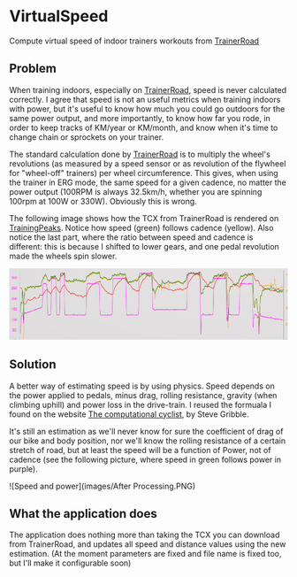 # VirtualSpeed
Compute virtual speed of indoor trainers workouts from [TrainerRoad][b4825a53]

## Problem

When training indoors, especially on [TrainerRoad][b4825a53], speed is never calculated correctly. I agree that speed is not an useful metrics when training indoors with power, but it's useful to know how much you could go outdoors for the same power output, and more importantly, to know how far you rode, in order to keep tracks of KM/year or KM/month, and know when it's time to change chain or sprockets on your trainer.

The standard calculation done by [TrainerRoad][b4825a53] is to multiply the wheel's revolutions (as measured by a speed sensor or as revolution of the flywheel for "wheel-off" trainers) per wheel circumference. This gives, when using the trainer in ERG mode,  the same speed for a given cadence, no matter the power output (100RPM is always 32.5km/h, whether you are spinning 100rpm at 100W or 330W). Obviously this is wrong.

The following image shows how the TCX from TrainerRoad is rendered on [TrainingPeaks](http://trainingpeaks.com). Notice how speed (green) follows cadence (yellow). Also notice the last part, where the ratio between speed and cadence is different: this is because I shifted to lower gears, and one pedal revolution made the wheels spin slower.

![Speed and cadence](images/before.PNG)

## Solution

A better way of estimating speed is by using physics. Speed depends on the power applied to pedals, minus drag, rolling resistance, gravity (when climbing uphill) and power loss in the drive-train. I reused the formuala I found on the website [The computational cyclist][ba6fa317], by Steve Gribble.

It's still an estimation as we'll never know for sure the coefficient of drag of our bike and body position, nor we'll know the rolling resistance of a certain stretch of road, but at least the speed will be a function of Power, not of cadence (see the following picture, where speed in green follows power in purple).

![Speed and power](images/After Processing.PNG)

## What the application does

The application does nothing more than taking the TCX you can download from TrainerRoad, and updates all speed and distance values using the new estimation. (At the moment parameters are fixed and file name is fixed too, but I'll make it configurable soon)

  [b4825a53]: www.trainerroad.com "TrainerRoad"
  [ba6fa317]: http://www.gribble.org/cycling/power_v_speed.html "The computational cyclist"
